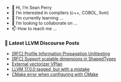 - 👋 Hi, I’m Sean Perry
- 👀 I’m interested in compilers (c++, COBOL, llvm)
- 🌱 I’m currently learning ...
- 💞️ I’m looking to collaborate on ...
- 📫 How to reach me ...

<!---
s66perry/s66perry is a ✨ special ✨ repository because its `README.md` (this file) appears on your GitHub profile.
You can click the Preview link to take a look at your changes.
--->
### 📕 Latest LLVM Discourse Posts

<!-- DISCOURSE-LLVM:START -->
- [[RFC] Profile Information Propagation Unittesting](https://discourse.llvm.org/t/rfc-profile-information-propagation-unittesting/73595#post_9)
- [[RFC] Support scalable dimensions in ShapedTypes](https://discourse.llvm.org/t/rfc-support-scalable-dimensions-in-shapedtypes/73260?page=2#post_21)
- [External vectorizer VPlan](https://discourse.llvm.org/t/external-vectorizer-vplan/73634#post_1)
- [LLVM 17.0.0 tagged, but with a mistake](https://discourse.llvm.org/t/llvm-17-0-0-tagged-but-with-a-mistake/73545?page=2#post_21)
- [CMake error when configuring with CMake](https://discourse.llvm.org/t/cmake-error-when-configuring-with-cmake/73553#post_8)
<!-- DISCOURSE-LLVM:END -->
